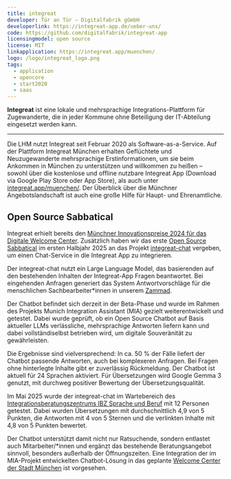 ```yaml
---
title: integreat
developer: Tür an Tür – Digitalfabrik gGmbH
developerlink: https://integreat-app.de/ueber-uns/
code: https://github.com/digitalfabrik/integreat-app
licensingmodel: open source
license: MIT
linkapplication: https://integreat.app/muenchen/
logo: /logo/integreat_logo.png
tags:
  - application
  - opencore
  - start2020
  - saas
---
```


**Integreat** ist eine lokale und mehrsprachige Integrations-Plattform für Zugewanderte, die in jeder Kommune ohne Beteiligung der IT-Abteilung eingesetzt werden kann.

---

Die LHM nutzt Integreat seit Februar 2020 als Software-as-a-Service.
Auf der Plattform Integreat München erhalten Geflüchtete und Neuzugewanderte mehrsprachige Erstinformationen, um sie beim Ankommen in München zu unterstützen und willkommen zu heißen – sowohl über die kostenlose und offline nutzbare Integreat App (Download via Google Play Store oder App Store), als auch unter [integreat.app/muenchen/](https://integreat.app/muenchen/).
Der Überblick über die Münchner Angebotslandschaft ist auch eine große Hilfe für Haupt- und Ehrenamtliche.

## Open Source Sabbatical

Integreat erhielt bereits den [Münchner Innovationspreise 2024 für das Digitale Welcome Center](https://stadt.muenchen.de/news/innovationspreis-muenchen2024.html#id2).
Zusätzlich haben wir das erste [Open Source Sabbatical](../sabbatical) im ersten Halbjahr 2025 an das Projekt [integreat-chat](https://github.com/digitalfabrik/integreat-chat) vergeben, um einen Chat-Service in die Integreat App zu integrieren.

Der integreat-chat nutzt ein Large Language Model, das basierenden auf den bestehenden Inhalten der Integreat-App Fragen beantwortet.
Bei eingehenden Anfragen generiert das System Antwortvorschläge für die menschlichen Sachbearbeiter*innen in unserem [Zammad](zammad).

Der Chatbot befindet sich derzeit in der Beta-Phase und wurde im Rahmen des Projekts Munich Integration Assistant (MIA) gezielt weiterentwickelt und getestet. Dabei wurde geprüft, ob ein Open Source Chatbot auf Basis aktueller LLMs verlässliche, mehrsprachige Antworten liefern kann und dabei vollständiselbst betrieben wird, um digitale Souveränität zu gewährleisten.

Die Ergebnisse sind vielversprechend: In ca. 50 % der Fälle liefert der Chatbot passende Antworten, auch bei komplexeren Anfragen. Bei Fragen ohne hinterlegte Inhalte gibt er zuverlässig Rückmeldung. Der Chatbot ist aktuell für 24 Sprachen aktiviert. Für Übersetzungen wird Google Gemma 3 genutzt, mit durchweg positiver Bewertung der Übersetzungsqualität.

Im Mai 2025 wurde der integreat-chat im Wartebereich des  [Integrationsberatungszentrums IBZ Sprache und Beruf](https://stadt.muenchen.de/service/info/abteilung-migration-integration-teilhabe/10320352/) mit 12 Personen getestet. Dabei wurden Übersetzungen mit durchschnittlich 4,9 von 5 Punkten, die Antworten mit 4 von 5 Sternen und die verlinkten Inhalte mit 4,8 von 5 Punkten bewertet.

Der Chatbot unterstützt damit nicht nur Ratsuchende, sondern entlastet auch Mitarbeiter/*innen und ergänzt das bestehende Beratungsangebot sinnvoll, besonders außerhalb der Öffnungszeiten. Eine Integration der im MIA-Projekt entwickelten Chatbot-Lösung in das geplante [Welcome Center der Stadt München](https://stadt.muenchen.de/news/welcome-center.html) ist vorgesehen.